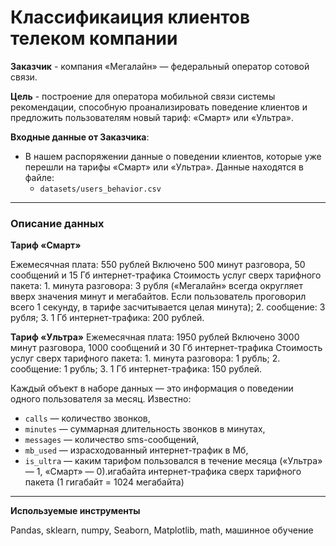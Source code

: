 # Классификаиция клиентов телеком компании
**Заказчик** - компания «Мегалайн» — федеральный оператор сотовой связи.

**Цель** -  построение для оператора мобильной связи системы рекомендации, способную проанализировать поведение клиентов и предложить пользователям новый тариф: «Смарт» или «Ультра».

**Входные данные от Заказчика**: 
- В нашем распоряжении данные о поведении клиентов, которые уже перешли на тарифы «Смарт» или «Ультра». Данные находятся в файле: 
  - `datasets/users_behavior.csv`


***
 ### Описание  данных

**Тариф «Смарт»**

Ежемесячная плата: 550 рублей
Включено 500 минут разговора, 50 сообщений и 15 Гб интернет-трафика
Стоимость услуг сверх тарифного пакета: 1. минута разговора: 3 рубля («Мегалайн» всегда округляет вверх значения минут и мегабайтов. Если пользователь проговорил всего 1 секунду, в тарифе засчитывается целая минута); 2. сообщение: 3 рубля; 3. 1 Гб интернет-трафика: 200 рублей.

**Тариф «Ультра»**
Ежемесячная плата: 1950 рублей
Включено 3000 минут разговора, 1000 сообщений и 30 Гб интернет-трафика
Стоимость услуг сверх тарифного пакета: 1. минута разговора: 1 рубль; 2. сообщение: 1 рубль; 3. 1 Гб интернет-трафика: 150 рублей.

Каждый объект в наборе данных — это информация о поведении одного пользователя за месяц. Известно:

- `сalls` — количество звонков,
- `minutes` — суммарная длительность звонков в минутах,
- `messages` — количество sms-сообщений,
- `mb_used` — израсходованный интернет-трафик в Мб,
- `is_ultra` — каким тарифом пользовался в течение месяца («Ультра» — 1, «Смарт» — 0).игабайта интернет-трафика сверх тарифного пакета (1 гигабайт = 1024 мегабайта)
***

**Используемые инструменты**

Pandas, sklearn, numpy, Seaborn, Matplotlib, math, машинное обучение


